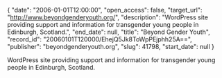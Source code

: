 {
  "date": "2006-01-01T12:00:00", 
  "open_access": false, 
  "target_url": "http://www.beyondgenderyouth.org/", 
  "description": "WordPress site providing support and information for transgender young people in Edinburgh, Scotland.", 
  "end_date": null, 
  "title": "Beyond Gender Youth", 
  "record_id": "20060101T120000/EhejQ5Jk8ToWpPEjphh25A==", 
  "publisher": "beyondgenderyouth.org", 
  "slug": 41798, 
  "start_date": null
}

WordPress site providing support and information for transgender young people in Edinburgh, Scotland.
